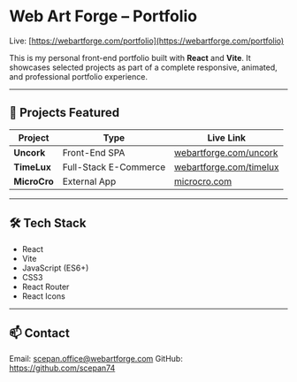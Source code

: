 # Web Art Forge – Portfolio

Live: [https://webartforge.com/portfolio](https://webartforge.com/portfolio)

This is my personal front-end portfolio built with **React** and **Vite**. It showcases selected projects as part of a complete responsive, animated, and professional portfolio experience.

---

## 🔹 Projects Featured

| Project    | Type        | Live Link |
|------------|-------------|-----------|
| **Uncork** | Front-End SPA | [webartforge.com/uncork](https://webartforge.com/uncork/) |
| **TimeLux**| Full-Stack E-Commerce | [webartforge.com/timelux](https://webartforge.com/timelux/) |
| **MicroCro** | External App | [microcro.com](https://microcro.com) |

---

## 🛠️ Tech Stack

- React
- Vite
- JavaScript (ES6+)
- CSS3
- React Router
- React Icons

---

## 📫 Contact

Email: scepan.office@webartforge.com
GitHub: https://github.com/scepan74

